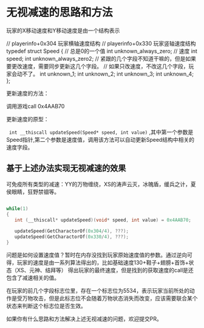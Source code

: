 # 无视减速的思路和方法

玩家的X移动速度和Y移动速度是由一个结构表示

// playerinfo+0x304 玩家横轴速度结构
// playerinfo+0x330 玩家竖轴速度结构
typedef struct Speed {
   // 总是0的一个值
   int unknown_always_zero;
   // 速度
   int speed;
   int unknown_always_zero2;
   // 紧跟的几个字段不知道干嘛的，但是如果要更改速度，需要同步更新这几个字段。
   // 如果只改速度，不改这几个字段，玩家会动不了。
   int unknown_1;
   int unknown_2;
   int unknown_3;
   int unknown_4;
};

更新速度的方法：

调用游戏call 0x4AAB70

更新速度的原型：

``` int __thiscall updateSpeed(Speed* speed, int value)``` ,其中第一个参数是Speed指针,第二个参数是速度值，调用该方法可以自动更新Speed结构中相关的速度字段。

## 基于上述办法实现无视减速的效果

可免疫所有类型的减速：YY的万物缠绕，XS的涛声云灭，冰魄盾，缓兵之计，夏侯眼睛，狂野禁锢等。

``` cpp

while(1)
{
   int (__thiscall* updateSpeed)(void* speed, int value) = 0x4AAB70;
   
   updateSpeed(GetCharactorOf(0x304/4), ???);
   updateSpeed(GetCharactorOf(0x330/4), ???);
}

```

问题是如何设置速度值？暂时在内存没找到玩家原始速度值的参数。通过逆向可得，玩家的速度是由一系列算法得出的，比如基础速度130+鞋子+翅膀+首饰+状态（XS、元神、结拜等） 
得出玩家的最终速度，但是找到的获取速度的call是还包含了减速相关的值。

在玩家的前几个字段标志位里，存在一个标志位为5534，表示玩家当前所处的动作是受万物攻击，但是此标志位不会随着万物状态消失而改变，应该需要联合某个状态来判断这个标志位是否生效。

如果你有什么思路和方法解决上述无视减速的问题，欢迎提交PR。
